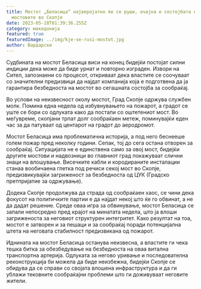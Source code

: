 ```yaml
---
title: Мостот „Беласица“ најверојатно ќе се руши, очајна е состојбата на
  мостовите во Скопје
date: 2023-05-18T01:39:36.255Z
category: македонија
featured: true
featuredImage: ../img/kje-se-rusi-mostot.jpg
author: Вардарски
---
```

Судбината на мостот Беласица виси на конец бидејќи постојат силни индиции дека може да биде урнат и повторно изграден. Извори на Сител, запознаени со процесот, откриваат дека властите се соочуваат со значителни предизвици да најдат компанија која е подготвена да ја гарантира безбедноста на мостот во сегашната состојба за сообраќај.

Во услови на неизвесност околу мостот, Град Скопје одржува службен молк. Помина една недела од избувнувањето на пожарот, а градот се уште се бори со одлуката како да постапи со оштетениот мост. Во меѓувреме, скопјани трпат долг сообраќаен метеж, поминувајќи еден час за да патуваат од центарот на градот до аеродромот.

Мостот Беласица има проблематична историја, а под него беснееше голем пожар пред неколку години. Сепак, тој до сега остана отворен за сообраќај. Ситуацијата не е единствена само за овој мост, бидејќи другите мостови и надвозници во главниот град покажуваат слични знаци на влошување. Висечките кабли и кородираните инсталации станаа вообичаена глетка под речиси секој мост во Скопје, предизвикувајќи загриженост за безбедноста од ЦУК (Градско претпријатие за одржување).

Додека Скопје продолжува да страда од сообраќаен хаос, се чини дека фокусот на политичките партии е да најдат некој што ќе го обвинат, а не да дадат решение. Среде оваа игра за обвинување, мостот Беласица се запали непосредно пред крајот на минатата недела, што ја влоши загриженоста за неговиот структурен интегритет. Како резултат на тоа, мостот е затворен и за пешаци и за сообраќај поради потенцијална штета на неговата стабилност предизвикана од пожарот.

Иднината на мостот Беласица останува неизвесна, а властите ги чека тешка битка за обезбедување на безбедноста на оваа витална транспортна артерија. Одлуката за негово уривање и последователна реконструкција би можела да биде неизбежна, бидејќи Скопје се обидува да се справи со својата влошена инфраструктура и да ги ублажи тековните сообраќајни проблеми што ги доживуваат неговите жители.